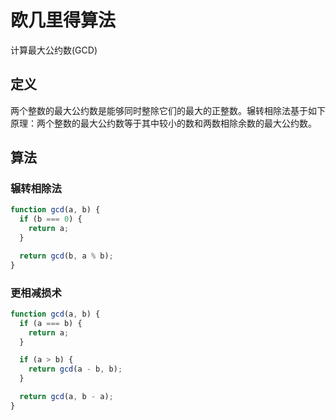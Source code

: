 # 欧几里得算法

计算最大公约数(GCD)

## 定义

两个整数的最大公约数是能够同时整除它们的最大的正整数。辗转相除法基于如下原理：两个整数的最大公约数等于其中较小的数和两数相除余数的最大公约数。

## 算法

### 辗转相除法

```js
function gcd(a, b) {
  if (b === 0) {
    return a;
  }

  return gcd(b, a % b);
}
```

### 更相减损术

```js
function gcd(a, b) {
  if (a === b) {
    return a;
  }

  if (a > b) {
    return gcd(a - b, b);
  }

  return gcd(a, b - a);
}
```
